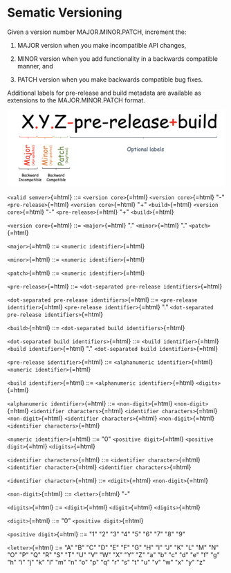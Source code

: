 # Sematic Versioning


Given a version number MAJOR.MINOR.PATCH, increment the:

1. MAJOR version when you make incompatible API changes,

2. MINOR version when you add functionality in a backwards compatible
    manner, and

3. PATCH version when you make backwards compatible bug fixes.

Additional labels for pre-release and build metadata are available as
extensions to the MAJOR.MINOR.PATCH format.

![](./images/56033307.png?width=226)

`<valid semver>`{=html} ::= `<version core>`{=html}
`<version core>`{=html} "-" `<pre-release>`{=html}
`<version core>`{=html} "+" `<build>`{=html} `<version core>`{=html} "-"
`<pre-release>`{=html} "+" `<build>`{=html}

`<version core>`{=html} ::= `<major>`{=html} "." `<minor>`{=html} "."
`<patch>`{=html}

`<major>`{=html} ::= `<numeric identifier>`{=html}

`<minor>`{=html} ::= `<numeric identifier>`{=html}

`<patch>`{=html} ::= `<numeric identifier>`{=html}

`<pre-release>`{=html} ::=
`<dot-separated pre-release identifiers>`{=html}

`<dot-separated pre-release identifiers>`{=html} ::=
`<pre-release identifier>`{=html} `<pre-release identifier>`{=html} "."
`<dot-separated pre-release identifiers>`{=html}

`<build>`{=html} ::= `<dot-separated build identifiers>`{=html}

`<dot-separated build identifiers>`{=html} ::=
`<build identifier>`{=html} `<build identifier>`{=html} "."
`<dot-separated build identifiers>`{=html}

`<pre-release identifier>`{=html} ::= `<alphanumeric identifier>`{=html}
`<numeric identifier>`{=html}

`<build identifier>`{=html} ::= `<alphanumeric identifier>`{=html}
`<digits>`{=html}

`<alphanumeric identifier>`{=html} ::= `<non-digit>`{=html}
`<non-digit>`{=html} `<identifier characters>`{=html}
`<identifier characters>`{=html} `<non-digit>`{=html}
`<identifier characters>`{=html} `<non-digit>`{=html}
`<identifier characters>`{=html}

`<numeric identifier>`{=html} ::= "0" `<positive digit>`{=html}
`<positive digit>`{=html} `<digits>`{=html}

`<identifier characters>`{=html} ::= `<identifier character>`{=html}
`<identifier character>`{=html} `<identifier characters>`{=html}

`<identifier character>`{=html} ::= `<digit>`{=html}
`<non-digit>`{=html}

`<non-digit>`{=html} ::= `<letter>`{=html} "-"

`<digits>`{=html} ::= `<digit>`{=html} `<digit>`{=html}
`<digits>`{=html}

`<digit>`{=html} ::= "0" `<positive digit>`{=html}

`<positive digit>`{=html} ::= "1" "2" "3" "4" "5" "6" "7" "8" "9"

`<letter>`{=html} ::= "A" "B" "C" "D" "E" "F" "G" "H" "I" "J" "K" "L"
"M" "N" "O" "P" "Q" "R" "S" "T" "U" "V" "W" "X" "Y" "Z" "a" "b" "c" "d"
"e" "f" "g" "h" "i" "j" "k" "l" "m" "n" "o" "p" "q" "r" "s" "t" "u" "v"
"w" "x" "y" "z"

